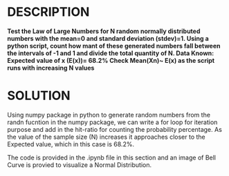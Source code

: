 # DESCRIPTION

**Test the Law of Large Numbers for N random normally distributed numbers with the mean=0 and standard deviation (stdev)=1.
Using a python script, count how mant of these generated numbers fall between the intervals of -1 and 1 and divide the total quantity of N.
Data Known: Expected value of x (E(x))= 68.2%
Check Mean(Xn)~ E(x) as the script runs with increasing N values**

# SOLUTION

Using numpy package in python to generate random numbers from the randn fucntion in the numpy package, we can write a for loop for iteration purpose and add in the hit-ratio for counting the probability percentage.
As the value of the sample size (N) increases it approaches closer to the Expected value, which in this case is 68.2%.

The code is provided in the .ipynb file in this section and an image of Bell Curve is provied to visualize a Normal Distribution.
